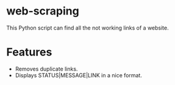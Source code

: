 # web-scraping
This Python script can find all the not working links of a website. 

# Features
- Removes duplicate links.
- Displays STATUS|MESSAGE|LINK in a nice format.
